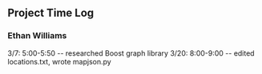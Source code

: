 ##  Project Time Log
### Ethan Williams

3/7:  5:00-5:50 -- researched Boost graph library
3/20: 8:00-9:00 -- edited locations.txt, wrote mapjson.py
